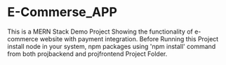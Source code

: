 # E-Commerse_APP
This is a MERN Stack Demo Project Showing the functionality of e-commerce website with payment integration. Before Running this Project install node in your system, npm packages using 'npm install' command from both projbackend and projfrontend Project Folder.
